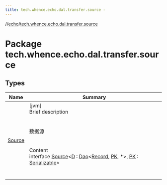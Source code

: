 ```yaml
---
title: tech.whence.echo.dal.transfer.source -
---
```

//[echo](../index.md)/[tech.whence.echo.dal.transfer.source](index.md)



# Package tech.whence.echo.dal.transfer.source  


## Types  
  
|  Name|  Summary| 
|---|---|
| [Source](-source/index.md)| [jvm]  <br>Brief description  <br><br><br>数据源<br><br>  <br>Content  <br>interface [Source](-source/index.md)<[D](-source/index.md) : [Dao](../tech.whence.echo.dal.dao/-dao/index.md)<[Record](../tech.whence.echo.dal.entity/-record/index.md), [PK](-source/index.md), *>, [PK](-source/index.md) : [Serializable](https://docs.oracle.com/javase/8/docs/api/java/io/Serializable.html)>  <br><br><br>

